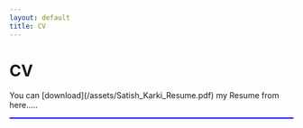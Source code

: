 ```yaml
---
layout: default
title: CV
---
```

<div class="blurb">
	<h1>CV</h1>
</div><!-- /.blurb -->
You can [download](/assets/Satish_Karki_Resume.pdf) my Resume from here.....
<hr style="height:2px;border-width:0;color:blue;background-color:blue">